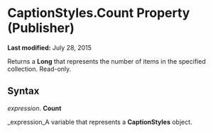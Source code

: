 
# CaptionStyles.Count Property (Publisher)

 **Last modified:** July 28, 2015

Returns a  **Long** that represents the number of items in the specified collection. Read-only.

## Syntax

 _expression_. **Count**

 _expression_A variable that represents a  **CaptionStyles** object.

